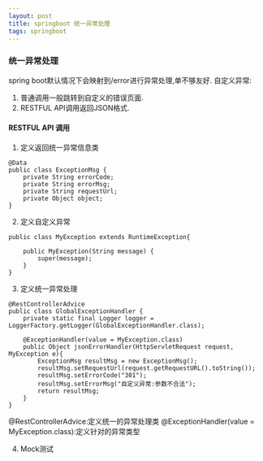 ```yaml
---
layout: post
title: springboot 统一异常处理
tags: springboot
---
```


### 统一异常处理
spring boot默认情况下会映射到/error进行异常处理,单不够友好.
自定义异常:
1. 普通调用一般跳转到自定义的错误页面.
2. RESTFUL API调用返回JSON格式.

#### RESTFUL API 调用
1. 定义返回统一异常信息类
```
@Data
public class ExceptionMsg {
    private String errorCode;
    private String errorMsg;
    private String requestUrl;
    private Object object;
}
```

2. 定义自定义异常
```
public class MyException extends RuntimeException{

    public MyException(String message) {
        super(message);
    }
}
```

3. 定义统一异常处理
```
@RestControllerAdvice
public class GlobalExceptionHandler {
    private static final Logger logger = LoggerFactory.getLogger(GlobalExceptionHandler.class);

    @ExceptionHandler(value = MyException.class)
    public Object jsonErrorHandler(HttpServletRequest request, MyException e){
        ExceptionMsg resultMsg = new ExceptionMsg();
        resultMsg.setRequestUrl(request.getRequestURL().toString());
        resultMsg.setErrorCode("301");
        resultMsg.setErrorMsg("自定义异常:参数不合法");
        return resultMsg;
    }
}
```
@RestControllerAdvice:定义统一的异常处理类
@ExceptionHandler(value = MyException.class):定义针对的异常类型

4. Mock测试
